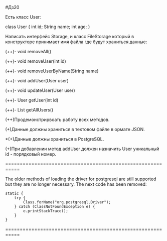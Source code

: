 #Дз20

Есть класс User:

class User {
 int id;
 String name;
 int age;
}

Написать интерфейс Storage, и класс FileStorage который в конструкторе принимает имя файла где будут храниться данные:


(++)- void removeAll()

(++)- void removeUser(int id)

(++)- void removeUserByName(String name)

(++)- void addUser(User user)

(++)- void updateUser(User user)

(++)- User getUser(int id)

(++)- List<User> getAllUsers()


(++)Продемонстрирвоать работу всех методов.

(+)Данные должны храниться в тектовом файле в ормате JSON.

*(+)Данные должны храниться в PostgreSQL.

(+)При добавлении метод addUser должен назначить User уникальный id - порядковый номер.

===========================================================

The older methods of loading the driver for postgresql are still supported but they are no longer necessary.
The next code has been removed:

    static {
        try {
            Class.forName("org.postgresql.Driver");
        } catch (ClassNotFoundException e) {
            e.printStackTrace();
        }
    }

===========================================================


